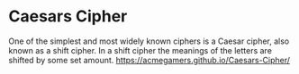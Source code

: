 # Caesars Cipher
 One of the simplest and most widely known ciphers is a Caesar cipher, also known as a shift cipher. In a shift cipher the meanings of the letters are shifted by some set amount.
https://acmegamers.github.io/Caesars-Cipher/
